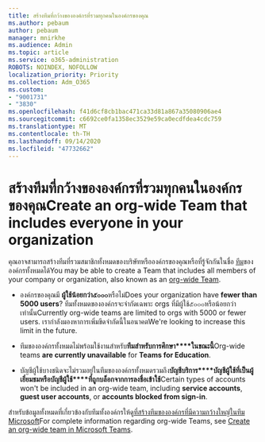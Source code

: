 ```yaml
---
title: สร้างทีมที่กว้างขององค์กรที่รวมทุกคนในองค์กรของคุณ
ms.author: pebaum
author: pebaum
manager: mnirkhe
ms.audience: Admin
ms.topic: article
ms.service: o365-administration
ROBOTS: NOINDEX, NOFOLLOW
localization_priority: Priority
ms.collection: Adm_O365
ms.custom:
- "9001731"
- "3830"
ms.openlocfilehash: f41d6cf8cb1bac471ca33d81a867a35080906ae4
ms.sourcegitcommit: c6692ce0fa1358ec3529e59ca0ecdfdea4cdc759
ms.translationtype: MT
ms.contentlocale: th-TH
ms.lasthandoff: 09/14/2020
ms.locfileid: "47732662"
---
```

# <a name="create-an-org-wide-team-that-includes-everyone-in-your-organization"></a><span data-ttu-id="24e67-102">สร้างทีมที่กว้างขององค์กรที่รวมทุกคนในองค์กรของคุณ</span><span class="sxs-lookup"><span data-stu-id="24e67-102">Create an org-wide Team that includes everyone in your organization</span></span>

<span data-ttu-id="24e67-103">คุณอาจสามารถสร้างทีมที่รวมสมาชิกทั้งหมดของบริษัทหรือองค์กรของคุณหรือที่รู้จักกันในชื่อ [ทีม](https://docs.microsoft.com/microsoftteams/create-an-org-wide-team)ขององค์กรทั้งหมดได้</span><span class="sxs-lookup"><span data-stu-id="24e67-103">You may be able to create a Team that includes all members of your company or organization, also known as an [org-wide Team](https://docs.microsoft.com/microsoftteams/create-an-org-wide-team).</span></span>

- <span data-ttu-id="24e67-104">องค์กรของคุณมี **ผู้ใช้น้อยกว่า๕๐๐๐**หรือไม่</span><span class="sxs-lookup"><span data-stu-id="24e67-104">Does your organization have **fewer than 5000 users**?</span></span> <span data-ttu-id="24e67-105">ทีมทั้งหมดขององค์กรจะจำกัดเฉพาะ orgs ที่มีผู้ใช้๕๐๐๐หรือน้อยกว่าเท่านั้น</span><span class="sxs-lookup"><span data-stu-id="24e67-105">Currently org-wide teams are limited to orgs with 5000 or fewer users.</span></span> <span data-ttu-id="24e67-106">เรากำลังมองหาการเพิ่มขีดจำกัดนี้ในอนาคต</span><span class="sxs-lookup"><span data-stu-id="24e67-106">We're looking to increase this limit in the future.</span></span>

- <span data-ttu-id="24e67-107">ทีมขององค์กรทั้งหมดไม่พร้อมใช้งานสำหรับ**ทีมสำหรับการศึกษา\*\*\*\*ในขณะนี้**</span><span class="sxs-lookup"><span data-stu-id="24e67-107">Org-wide teams **are currently unavailable** for **Teams for Education**.</span></span>

- <span data-ttu-id="24e67-108">บัญชีผู้ใช้บางชนิดจะไม่รวมอยู่ในทีมขององค์กรทั้งหมดรวมถึง**บัญชีบริการ\*\*\*\*บัญชีผู้ใช้ที่เป็นผู้เยี่ยมชมหรือบัญชีผู้ใช้\*\*\*\*ที่ถูกบล็อกจากการลงชื่อเข้าใช้**</span><span class="sxs-lookup"><span data-stu-id="24e67-108">Certain types of accounts won't be included in an org-wide team, including **service accounts**, **guest user accounts**, or **accounts blocked from sign-in**.</span></span>

<span data-ttu-id="24e67-109">สำหรับข้อมูลทั้งหมดที่เกี่ยวข้องกับทีมทั้งองค์กรให้ดู[ที่สร้างทีมขององค์กรที่มีความกว้างใหญ่ในทีม Microsoft](https://docs.microsoft.com/microsoftteams/create-an-org-wide-team)</span><span class="sxs-lookup"><span data-stu-id="24e67-109">For complete information regarding org-wide Teams, see [Create an org-wide team in Microsoft Teams](https://docs.microsoft.com/microsoftteams/create-an-org-wide-team).</span></span> 
